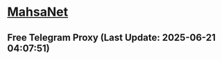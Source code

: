 
# [MahsaNet](https://t.me/mahsa_net)
## Free Telegram Proxy (Last Update: 2025-06-21 04:07:51)

    